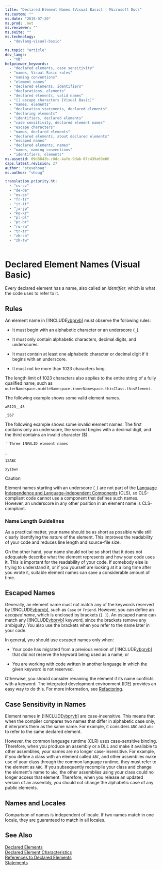 ```yaml
---
title: "Declared Element Names (Visual Basic) | Microsoft Docs"
ms.custom: ""
ms.date: "2015-07-20"
ms.prod: .net
ms.reviewer: ""
ms.suite: ""
ms.technology: 
  - "devlang-visual-basic"

ms.topic: "article"
dev_langs: 
  - "VB"
helpviewer_keywords: 
  - "declared elements, case sensitivity"
  - "names, Visual Basic rules"
  - "naming conventions"
  - "element names"
  - "declared elements, identifiers"
  - "declarations, elements"
  - "declared elements, valid names"
  - "[] escape characters [Visual Basic]"
  - "names, elements"
  - "declaration statements, declared elements"
  - "declaring elements"
  - "identifiers, declared elements"
  - "case sensitivity, declared element names"
  - "escape characters"
  - "names, declared elements"
  - "declared elements, about declared elements"
  - "escaped names"
  - "declared elements, names"
  - "names, naming conventions"
  - "identifiers, elements"
ms.assetid: 09d8843b-c0dc-4afe-9dab-87c439a69e66
caps.latest.revision: 27
author: "stevehoag"
ms.author: "shoag"

translation.priority.ht: 
  - "cs-cz"
  - "de-de"
  - "es-es"
  - "fr-fr"
  - "it-it"
  - "ja-jp"
  - "ko-kr"
  - "pl-pl"
  - "pt-br"
  - "ru-ru"
  - "tr-tr"
  - "zh-cn"
  - "zh-tw"
---
```

# Declared Element Names (Visual Basic)
Every declared element has a name, also called an *identifier*, which is what the code uses to refer to it.  
  
## Rules  
 An element name in [!INCLUDE[vbprvb](../../../../csharp/programming-guide/concepts/linq/includes/vbprvb_md.md)] must observe the following rules:  
  
-   It must begin with an alphabetic character or an underscore (`_`).  
  
-   It must only contain alphabetic characters, decimal digits, and underscores.  
  
-   It must contain at least one alphabetic character or decimal digit if it begins with an underscore.  
  
-   It must not be more than 1023 characters long.  
  
 The length limit of 1023 characters also applies to the entire string of a fully qualified name, such as `outerNamespace.middleNamespace.innerNamespace.thisClass.thisElement`.  
  
 The following example shows some valid element names.  
  
 `aB123__45`  
  
 `_567`  
  
 The following example shows some invalid element names. The first contains only an underscore, the second begins with a decimal digit, and the third contains an invalid character ($).  
  
 `' Three INVALID element names`  
  
 `_`  
  
 `12ABC`  
  
 `xyz$wv`  
  
> [!CAUTION]
>  Element names starting with an underscore (`_`) are not part of the [Language Independence and Language-Independent Components](https://msdn.microsoft.com/library/12a7a7h3) (CLS), so CLS-compliant code cannot use a component that defines such names. However, an underscore in any other position in an element name is CLS-compliant.  
  
### Name Length Guidelines  
 As a practical matter, your name should be as short as possible while still clearly identifying the nature of the element. This improves the readability of your code and reduces line length and source-file size.  
  
 On the other hand, your name should not be so short that it does not adequately describe what the element represents and how your code uses it. This is important for the readability of your code. If somebody else is trying to understand it, or if you yourself are looking at it a long time after you wrote it, suitable element names can save a considerable amount of time.  
  
## Escaped Names  
 Generally, an element name must not match any of the keywords reserved by [!INCLUDE[vbprvb](../../../../csharp/programming-guide/concepts/linq/includes/vbprvb_md.md)], such as `Case` or `Friend`. However, you can define an *escaped name*, which is enclosed by brackets (`[ ]`). An escaped name can match any [!INCLUDE[vbprvb](../../../../csharp/programming-guide/concepts/linq/includes/vbprvb_md.md)] keyword, since the brackets remove any ambiguity. You also use the brackets when you refer to the name later in your code.  
  
 In general, you should use escaped names only when:  
  
-   Your code has migrated from a previous version of [!INCLUDE[vbprvb](../../../../csharp/programming-guide/concepts/linq/includes/vbprvb_md.md)] that did not reserve the keyword being used as a name; or  
  
-   You are working with code written in another language in which the given keyword is not reserved.  
  
 Otherwise, you should consider renaming the element if its name conflicts with a keyword. The integrated development environment (IDE) provides an easy way to do this. For more information, see [Refactoring](https://docs.microsoft.com/visualstudio/vb-ide/refactoring-vb).  
  
## Case Sensitivity in Names  
 Element names in [!INCLUDE[vbprvb](../../../../csharp/programming-guide/concepts/linq/includes/vbprvb_md.md)] are case-insensitive. This means that when the compiler compares two names that differ in alphabetic case only, it interprets them as the same name. For example, it considers `ABC` and `abc` to refer to the same declared element.  
  
 However, the common language runtime (CLR) uses case-sensitive binding. Therefore, when you produce an assembly or a DLL and make it available to other assemblies, your names are no longer case-insensitive. For example, if you define a class with an element called `ABC`, and other assemblies make use of your class through the common language runtime, they must refer to the element as `ABC`. If you subsequently recompile your class and change the element's name to `abc`, the other assemblies using your class could no longer access that element. Therefore, when you release an updated version of an assembly, you should not change the alphabetic case of any public elements.  
  
## Names and Locales  
 Comparison of names is independent of locale. If two names match in one locale, they are guaranteed to match in all locales.  
  
## See Also  
 [Declared Elements](../../../../visual-basic/programming-guide/language-features/declared-elements/index.md)   
 [Declared Element Characteristics](../../../../visual-basic/programming-guide/language-features/declared-elements/declared-element-characteristics.md)   
 [References to Declared Elements](../../../../visual-basic/programming-guide/language-features/declared-elements/references-to-declared-elements.md)   
 [Statements](../../../../visual-basic/language-reference/statements/index.md)